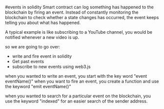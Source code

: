 #events in solidity
Smart contract can log something has happened to the blockchain by firing an event. Instead of constantly monitoring the blockchain to check whether a state changes has occurred, the event keeps telling you about what has happened.

A typical example is like subscribing to a YouTube channel, you would be notified whenever a new video is up.

so we are going to go over:
- write and fire event in solidity
- Get past events 
- subscribe to new events using web3.js

when you wanted to write an event, you start with the key word "event eventName()"
when you want to fire an event, you create a function and use the keyword "emit eventName()"

when you wanted to search for a particular event on the blockchain, you use the keyword "indexed" for an easier search of the sender address.
